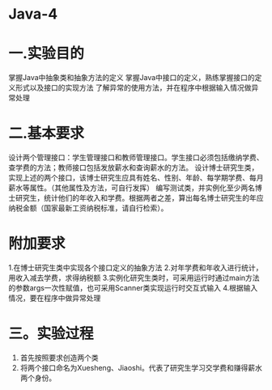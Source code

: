 # Java-4
# 一.实验目的
掌握Java中抽象类和抽象方法的定义
掌握Java中接口的定义，熟练掌握接口的定义形式以及接口的实现方法
了解异常的使用方法，并在程序中根据输入情况做异常处理
# 二.基本要求
设计两个管理接口：学生管理接口和教师管理接口。学生接口必须包括缴纳学费、查学费的方法；教师接口包括发放薪水和查询薪水的方法。
设计博士研究生类，实现上述的两个接口，该博士研究生应具有姓名、性别、年龄、每学期学费、每月薪水等属性。（其他属性及方法，可自行发挥）
编写测试类，并实例化至少两名博士研究生，统计他们的年收入和学费。根据两者之差，算出每名博士研究生的年应纳税金额（国家最新工资纳税标准，请自行检索）。
# 附加要求
1.在博士研究生类中实现各个接口定义的抽象方法
2.对年学费和年收入进行统计，用收入减去学费，求得纳税额
3.实例化研究生类时，可采用运行时通过main方法的参数args一次性赋值，也可采用Scanner类实现运行时交互式输入
4.根据输入情况，要在程序中做异常处理
# 三。实验过程
1. 首先按照要求创造两个类
2. 将两个接口命名为Xuesheng、Jiaoshi。代表了研究生学习交学费和赚得薪水两个身份。


   


   
  

